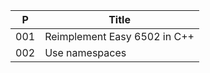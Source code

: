 
 P  | Title
----|-------------------------------------------------------
001 | Reimplement Easy 6502 in C++
002 | Use namespaces
